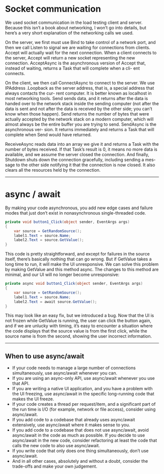 # Socket communication

We used socket communication in the load testing client and server. Because this isn’t a
book about networking, I won’t go into details, but here’s a very short explanation of the
networking calls we used.

On the server, we first must use Bind to take control of a network port, and then we call
Listen to signal we are waiting for connections from clients. Accept will actually wait
for the next connection. When a client connects to the server, Accept will return a new
socket representing the new connection. AcceptAsync is the asynchronous version of
Accept that, instead of waiting, returns a Task<Socket> that will complete when a cli-
ent connects.

On the client, we then call ConnectAsync to connect to the server. We use IPAddress
.Loopback as the server address, that is, a special address that always contacts the cur-
rent computer. It is better known as localhost in most networking tools.
Send sends data, and it returns after the data is handed over to the network stack inside
the sending computer (not after the data is sent and not after the data is received by the
other side; you can’t know when those happen). Send returns the number of bytes that
were actually accepted by the network stack on a modern computer, which will almost
always be the entire buffer you are trying to send. SendAsync is the asynchronous ver-
sion. It returns immediately and returns a Task<int> that will complete when Send
would have returned.

ReceiveAsync reads data into an array we give it and returns a Task<int> with the
number of bytes received. If that Task’s result is 0, it means no more data is available,
and we assume the server closed the connection.
And finally, Shutdown shuts down the connection gracefully, including sending a mes-
sage to the other side notifying it that the connection is now closed. It also clears all the
resources held by the connection.

---

# async / await

By making your code asynchronous, you add new edge cases and failure modes that just don’t exist in nonasynchronous single-threaded code. 

```csharp
private void button1_Click(object sender, EventArgs args)
{
    var source = GetRandomSource();
    label1.Text = source.Name;
    label2.Text = source.GetValue();
}
```

This code is pretty straightforward, and except for failures in the source itself, there’s
basically nothing that can go wrong. But if GetValue takes a long time to run, it will
make the UI unresponsive. We can solve this problem by making GetValue and this
method async. The changes to this method are minimal, and our UI will no longer
become unresponsive:

```csharp
private async void button1_Click(object sender, EventArgs args)
{
    var source = GetRandomSource();
    label1.Text = source.Name;
    label2.Text = await source.GetValue();
}
```

This may look like an easy fix, but we introduced a bug. Now that the UI is not frozen
while GetValue is running, the user can click the button again, and if we are unlucky
with timing, it’s easy to encounter a situation where the code displays that the source
value is from the first click, while the source name is from the second, showing the user
incorrect information. 

---

## When to use async/await

- If your code needs to manage a large number of connections simultaneously, use
async/await whenever you can.
- If you are using an async-only API, use async/await whenever you use that API.
- If you are writing a native UI application, and you have a problem with the UI
freezing, use async/await in the specific long-running code that makes the UI
freeze.
- If your code creates a thread per request/item, and a significant part of the run
time is I/O (for example, network or file access), consider using async/await.
- If you add code to a codebase that already uses async/await extensively, use
async/await where it makes sense to you.
- If you add code to a codebase that does not use async/await, avoid async/await
in the code as much as possible. If you decide to use async/await in the new
code, consider refactoring at least the code that calls the new code to also use
async/await.
- If you write code that only does one thing simultaneously, don’t use async/await.
- And in all other cases, absolutely and without a doubt, consider the trade-offs
and make your own judgement.
